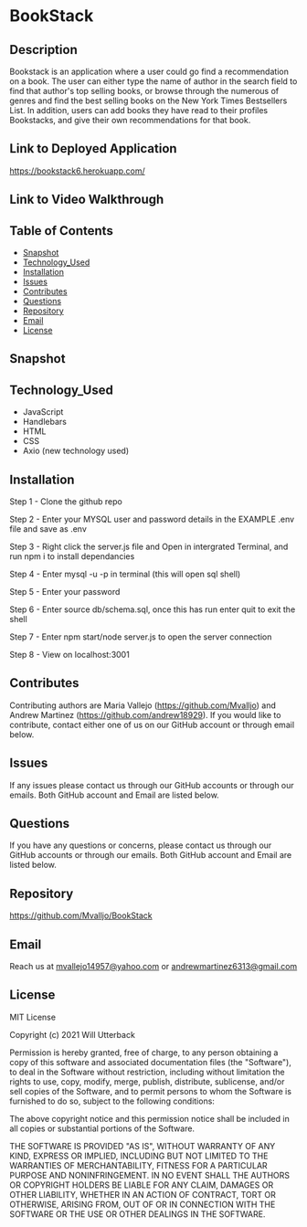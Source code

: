 # BookStack

## Description

Bookstack is an application where a user could go find a recommendation on a book. The user can either type the name of author in the search field to find that author's top selling books, or browse through
the numerous of genres and find the best selling books on the New York Times Bestsellers List. In addition, users can add books they have read to their profiles Bookstacks, and give their own recommendations for that book.

## Link to Deployed Application

https://bookstack6.herokuapp.com/

## Link to Video Walkthrough

## Table of Contents

- [Snapshot](#snapshot)
- [Technology_Used](#technology_used)
- [Installation](#installation)
- [Issues](#issues)
- [Contributes](#contributes)
- [Questions](#questions)
- [Repository](#repository)
- [Email](#email)
- [License](#license)

## Snapshot

## Technology_Used

- JavaScript
- Handlebars
- HTML
- CSS
- Axio (new technology used)

## Installation

Step 1 - Clone the github repo

Step 2 - Enter your MYSQL user and password details in the EXAMPLE .env file and save as .env

Step 3 - Right click the server.js file and Open in intergrated Terminal, and run npm i to install dependancies

Step 4 - Enter mysql -u <username> -p in terminal (this will open sql shell)

Step 5 - Enter your password

Step 6 - Enter source db/schema.sql, once this has run enter quit to exit the shell

Step 7 - Enter npm start/node server.js to open the server connection

Step 8 - View on localhost:3001

## Contributes

Contributing authors are Maria Vallejo (https://github.com/Mvalljo) and Andrew Martinez (https://github.com/andrew18929). If you would like to contribute, contact either one of us on our GitHub account or through email below.

## Issues

If any issues please contact us through our GitHub accounts or through our emails. Both GitHub account and Email are listed below.

## Questions

If you have any questions or concerns, please contact us through our GitHub accounts or through our emails. Both GitHub account and Email are listed below.

## Repository

https://github.com/Mvalljo/BookStack

## Email

Reach us at mvallejo14957@yahoo.com or andrewmartinez6313@gmail.com

## License

MIT License

Copyright (c) 2021 Will Utterback

Permission is hereby granted, free of charge, to any person obtaining a copy of this software and associated documentation files (the "Software"), to deal in the Software without restriction, including without limitation the rights to use, copy, modify, merge, publish, distribute, sublicense, and/or sell copies of the Software, and to permit persons to whom the Software is furnished to do so, subject to the following conditions:

The above copyright notice and this permission notice shall be included in all copies or substantial portions of the Software.

THE SOFTWARE IS PROVIDED "AS IS", WITHOUT WARRANTY OF ANY KIND, EXPRESS OR IMPLIED, INCLUDING BUT NOT LIMITED TO THE WARRANTIES OF MERCHANTABILITY, FITNESS FOR A PARTICULAR PURPOSE AND NONINFRINGEMENT. IN NO EVENT SHALL THE AUTHORS OR COPYRIGHT HOLDERS BE LIABLE FOR ANY CLAIM, DAMAGES OR OTHER LIABILITY, WHETHER IN AN ACTION OF CONTRACT, TORT OR OTHERWISE, ARISING FROM, OUT OF OR IN CONNECTION WITH THE SOFTWARE OR THE USE OR OTHER DEALINGS IN THE SOFTWARE.
